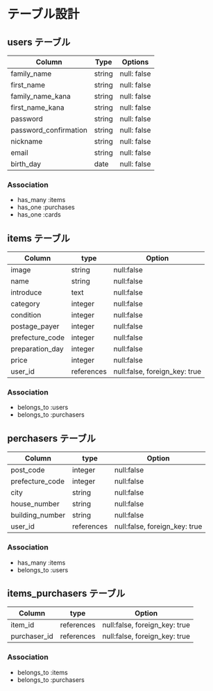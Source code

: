 # テーブル設計

## users テーブル

| Column                | Type   | Options     |
| --------------------- | ------ | ----------- |
| family_name           | string | null: false |
| first_name            | string | null: false |
| family_name_kana      | string | null: false |
| first_name_kana       | string | null: false |
| password              | string | null: false |
| password_confirmation | string | null: false |
| nickname              | string | null: false |
| email                 | string | null: false |
| birth_day             | date   | null: false |

### Association

- has_many :items
- has_one :purchases
- has_one :cards

## items テーブル

| Column          | type       | Option                        |
| --------------- | ---------- | ----------------------------- |
| image           | string     | null:false                    |
| name            | string     | null:false                    |
| introduce       | text       | null:false                    |
| category        | integer    | null:false                    |
| condition       | integer    | null:false                    |
| postage_payer   | integer    | null:false                    |
| prefecture_code | integer    | null:false                    |
| preparation_day | integer    | null:false                    |
| price           | integer    | null:false                    |
| user_id         | references | null:false, foreign_key: true |

### Association

- belongs_to :users
- belongs_to :purchasers

##  perchasers テーブル

| Column          | type       | Option                        |
| --------------- | ---------- | ----------------------------- |
| post_code       | integer    | null:false                    |
| prefecture_code | integer    | null:false                    |
| city            | string     | null:false                    |
| house_number    | string     | null:false                    |
| building_number | string     | null:false                    |
| user_id         | references | null:false, foreign_key: true |

### Association

- has_many :items
- belongs_to :users

## items_purchasers テーブル

| Column       | type       | Option                        |
| ------------ | ---------- | ----------------------------- |
| item_id      | references | null:false, foreign_key: true |
| purchaser_id | references | null:false, foreign_key: true |

### Association

- belongs_to :items
- belongs_to :purchasers

